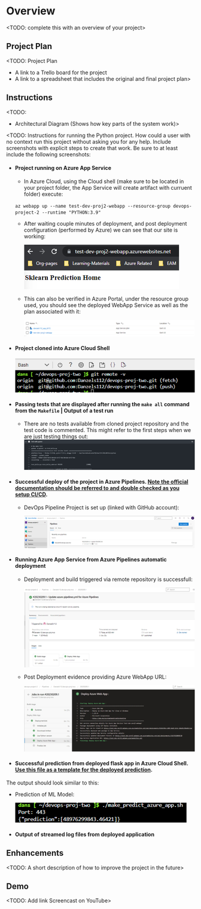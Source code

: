 # Overview

<TODO: complete this with an overview of your project>

## Project Plan
<TODO: Project Plan

* A link to a Trello board for the project
* A link to a spreadsheet that includes the original and final project plan>

## Instructions

<TODO:  
* Architectural Diagram (Shows how key parts of the system work)>

<TODO:  Instructions for running the Python project.  How could a user with no context run this project without asking you for any help.  Include screenshots with explicit steps to create that work. Be sure to at least include the following screenshots:

* #### Project running on Azure App Service
  
  - In Azure Cloud, using the Cloud shell (make sure to be located in your project folder, the App Service will create artifact with curruent folder) execute:
  
  `az webapp up --name test-dev-proj2-webapp --resource-group devops-project-2 --runtime "PYTHON:3.9"`
  
  - After waiting couple minutes of deployment, and post deployment configuration (performed by Azure) we can see that our site is working:
  
    ![Working Azure WebApp](./media/workingWebappService.png)
  
  - This can also be verified in Azure Portal, under the resource group used, you should see the deployed WebApp Service as well as the plan associated with it:

    ![PortalEvidence](./media/portalEvidence.png)

* #### Project cloned into Azure Cloud Shell

     ![remoteCloned](./media/gitRemote.png)

* #### Passing tests that are displayed after running the `make all` command from the `Makefile` | Output of a test run

  - There are no tests available from cloned project repository and the test code is commented. This might refer to the first steps when we are just testing things out:
    ![testResult](./media/demoTests.png)

* #### Successful deploy of the project in Azure Pipelines.  [Note the official documentation should be referred to and double checked as you setup CI/CD](https://docs.microsoft.com/en-us/azure/devops/pipelines/ecosystems/python-webapp?view=azure-devops).

  - DevOps Pipeline Project is set up (linked with GitHub account):

    ![project1](./media/project1.png)

* #### Running Azure App Service from Azure Pipelines automatic deployment

  - Deployment and build triggered via remote repository is successfull:

    ![project2](./media/project2.png)
  
  - Post Deployment evidence providing Azure WebApp URL:

    ![project3](./media/project3.png)

* #### Successful prediction from deployed flask app in Azure Cloud Shell.  [Use this file as a template for the deployed prediction](https://github.com/udacity/nd082-Azure-Cloud-DevOps-Starter-Code/blob/master/C2-AgileDevelopmentwithAzure/project/starter_files/flask-sklearn/make_predict_azure_app.sh).
The output should look similar to this:

  - Prediction of ML Model:
  
    ![prediction](./media/prediction.png)

* #### Output of streamed log files from deployed application

> 
## Enhancements

<TODO: A short description of how to improve the project in the future>

## Demo 

<TODO: Add link Screencast on YouTube>
